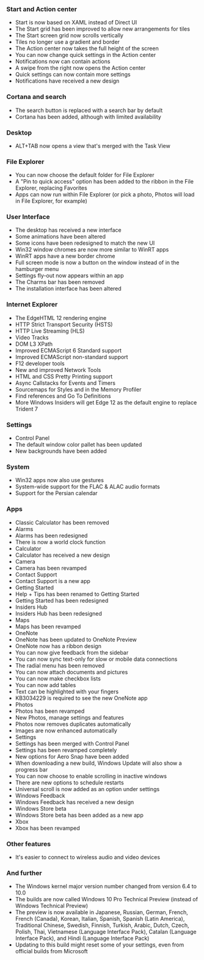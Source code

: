 ### Start and Action center
- Start is now based on XAML instead of Direct UI
- The Start grid has been improved to allow new arrangements for tiles
- The Start screen grid now scrolls vertically
- Tiles no longer use a gradient and border
- The Action center now takes the full height of the screen
- You can now change quick settings in the Action center
- Notifications now can contain actions
- A swipe from the right now opens the Action center
- Quick settings can now contain more settings
- Notifications have received a new design

### Cortana and search
- The search button is replaced with a search bar by default
- Cortana has been added, although with limited availability

### Desktop
- ALT+TAB now opens a view that's merged with the Task View

### File Explorer
- You can now choose the default folder for File Explorer
- A "Pin to quick access" option has been added to the ribbon in the File Explorer, replacing Favorites
- Apps can now run within File Explorer (or pick a photo, Photos will load in File Explorer, for example)

### User Interface
- The desktop has received a new interface
- Some animations have been altered
- Some icons have been redesigned to match the new UI
- Win32 window chromes are now more similar to WinRT apps
- WinRT apps have a new border chrome
- Full screen mode is now a button on the window instead of in the hamburger menu
- Settings fly-out now appears within an app
- The Charms bar has been removed
- The installation interface has been altered

### Internet Explorer
- The EdgeHTML 12 rendering engine
 - HTTP Strict Transport Security (HSTS)
 - HTTP Live Streaming (HLS)
 - Video Tracks
 - DOM L3 XPath
 - Improved ECMAScript 6 Standard support
 - Improved ECMAScript non-standard support
- F12 developer tools
 - New and improved Network Tools
 - HTML and CSS Pretty Printing support
 - Async Callstacks for Events and Timers
 - Sourcemaps for Styles and in the Memory Profiler
 - Find references and Go To Definitions
- More Windows Insiders will get Edge 12 as the default engine to replace Trident 7

### Settings
- Control Panel
 - The default window color pallet has been updated
 - New backgrounds have been added

### System
- Win32 apps now also use gestures
- System-wide support for the FLAC & ALAC audio formats
- Support for the Persian calendar

### Apps
- Classic Calculator has been removed
- Alarms
 - Alarms has been redesigned
 - There is now a world clock function
- Calculator
 - Calculator has received a new design
- Camera
 - Camera has been revamped
- Contact Support
 - Contact Support is a new app
- Getting Started
 - Help + Tips has been renamed to Getting Started
 - Getting Started has been redesigned
- Insiders Hub
 - Insiders Hub has been redesigned
- Maps
 - Maps has been revamped
- OneNote
 - OneNote has been updated to OneNote Preview
 - OneNote now has a ribbon design
 - You can now give feedback from the sidebar
 - You can now sync text-only for slow or mobile data connections
 - The radial menu has been removed
 - You can now attach documents and pictures
 - You can now make checkbox lists
 - You can now add tables
 - Text can be highlighted with your fingers
 - KB3034229 is required to see the new OneNote app
- Photos
 - Photos has been revamped
 - New Photos, manage settings and features
 - Photos now removes duplicates automatically
 - Images are now enhanced automatically
- Settings
 - Settings has been merged with Control Panel
 - Settings has been revamped completely
 - New options for Aero Snap have been added
 - When downloading a new build, Windows Update will also show a progress bar
 - You can now choose to enable scrolling in inactive windows
 - There are new options to schedule restarts
 - Universal scroll is now added as an option under settings
- Windows Feedback
 - Windows Feedback has received a new design
- Windows Store beta
 - Windows Store beta has been added as a new app
- Xbox
 - Xbox has been revamped

### Other features
- It's easier to connect to wireless audio and video devices

### And further
- The Windows kernel major version number changed from version 6.4 to 10.0
- The builds are now called Windows 10 Pro Technical Preview (instead of Windows Technical Preview)
- The preview is now available in Japanese, Russian, German, French, French (Canada), Korean, Italian, Spanish, Spanish (Latin America), Traditional Chinese, Swedish, Finnish, Turkish, Arabic, Dutch, Czech, Polish, Thai, Vietnamese (Language Interface Pack), Catalan (Language Interface Pack), and Hindi (Language Interface Pack)
- Updating to this build might reset some of your settings, even from official builds from Microsoft